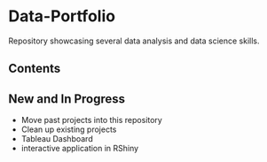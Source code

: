 # Data-Portfolio
Repository showcasing several data analysis and data science skills.

## Contents


## New and In Progress
- Move past projects into this repository
- Clean up existing projects
- Tableau Dashboard
- interactive application in RShiny
